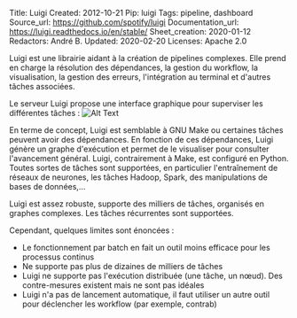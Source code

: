 Title: Luigi
Created: 2012-10-21
Pip: luigi
Tags: pipeline, dashboard
Source_url: https://github.com/spotify/luigi
Documentation_url: https://luigi.readthedocs.io/en/stable/
Sheet_creation: 2020-01-12
Redactors: André B.
Updated: 2020-02-20
Licenses: Apache 2.0



Luigi est une librairie aidant à la création de pipelines complexes. Elle prend en charge la résolution des dépendances, la gestion du workflow, la visualisation, la gestion des erreurs, l'intégration au terminal et d'autres tâches associées.

Le serveur Luigi propose une interface graphique pour superviser les différentes tâches :
![Alt Text]({static}/res/luigi_web.png)


En terme de concept, Luigi est semblable à GNU Make ou certaines tâches peuvent avoir des dépendances. En fonction de ces dépendances, Luigi génère un graphe d'exécution et permet de le visualiser pour consulter l'avancement général. Luigi, contrairement à Make, est configuré en Python. Toutes sortes de tâches sont supportées, en particulier l'entraînement de réseaux de neurones, les tâches Hadoop, Spark, des manipulations de bases de données,...

Luigi est assez robuste, supporte des milliers de tâches, organisés en graphes complexes. Les tâches récurrentes sont supportées.

Cependant, quelques limites sont énoncées :

* Le fonctionnement par batch en fait un outil moins efficace pour les processus continus
* Ne supporte pas plus de dizaines de milliers de tâches
* Luigi ne supporte pas l'exécution distribuée (une tâche, un nœud). Des contre-mesures existent mais ne sont pas idéales
* Luigi n'a pas de lancement automatique, il faut utiliser un autre outil pour déclencher les workflow (par exemple, contrab)

